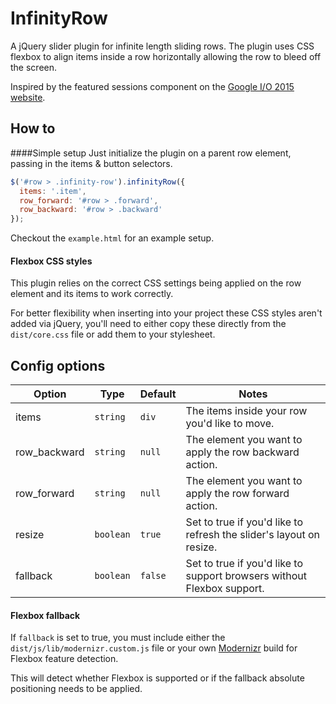 # InfinityRow
A jQuery slider plugin for infinite length sliding rows. The plugin uses CSS flexbox to align items inside a row horizontally allowing the row to bleed off the screen.

Inspired by the featured sessions component on the [Google I/O 2015 website](https://events.google.com/io2015/).

## How to
####Simple setup
Just initialize the plugin on a parent row element, passing in the items & button selectors.
```js
$('#row > .infinity-row').infinityRow({
  items: '.item',
  row_forward: '#row > .forward',
  row_backward: '#row > .backward'
});
```
Checkout the `example.html` for an example setup.
#### Flexbox CSS styles
This plugin relies on the correct CSS settings being applied on the row element and its items to work correctly. 

For better flexibility when inserting into your project these CSS styles aren't added via jQuery, you'll need to either copy these directly from the `dist/core.css` file or add them to your stylesheet.

## Config options
Option | Type | Default | Notes
-------|------|---------|------
items | `string` | `div` |The items inside your row you'd like to move.
row_backward | `string` | `null` | The element you want to apply the row backward action.
row_forward | `string` | `null` | The element you want to apply the row forward action.
resize | `boolean` | `true` | Set to true if you'd like to refresh the slider's layout on resize.
fallback | `boolean` | `false`  | Set to true if you'd like to support browsers without Flexbox support.

#### Flexbox fallback
If `fallback` is set to true, you must include either the `dist/js/lib/modernizr.custom.js` file or your own [Modernizr](https://modernizr.com/) build for Flexbox feature detection. 

This will detect whether Flexbox is supported or if the fallback absolute positioning needs to be applied.
